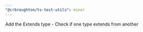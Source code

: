 ```yaml
---
"@crbroughton/ts-test-utils": minor
---
```


Add the Extends type - Check if one type extends from another
